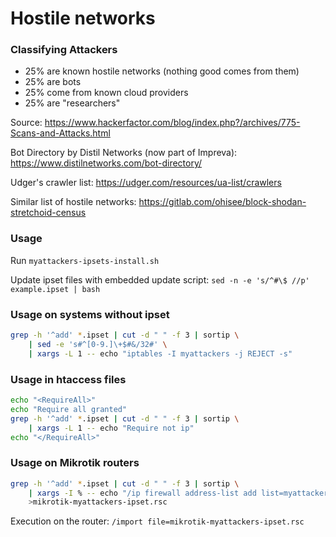 # Hostile networks

### Classifying Attackers

- 25% are known hostile networks (nothing good comes from them)
- 25% are bots
- 25% come from known cloud providers
- 25% are "researchers"

Source: https://www.hackerfactor.com/blog/index.php?/archives/775-Scans-and-Attacks.html

Bot Directory by Distil Networks (now part of Impreva): https://www.distilnetworks.com/bot-directory/

Udger's crawler list: https://udger.com/resources/ua-list/crawlers

Similar list of hostile networks: https://gitlab.com/ohisee/block-shodan-stretchoid-census

### Usage

Run `myattackers-ipsets-install.sh`

Update ipset files with embedded update script: `sed -n -e 's/^#\$ //p' example.ipset | bash`

### Usage on systems without ipset

```bash
grep -h '^add' *.ipset | cut -d " " -f 3 | sortip \
    | sed -e 's#^[0-9.]\+$#&/32#' \
    | xargs -L 1 -- echo "iptables -I myattackers -j REJECT -s"
```

### Usage in htaccess files

```bash
echo "<RequireAll>"
echo "Require all granted"
grep -h '^add' *.ipset | cut -d " " -f 3 | sortip \
    | xargs -L 1 -- echo "Require not ip"
echo "</RequireAll>"
```

### Usage on Mikrotik routers

```bash
grep -h '^add' *.ipset | cut -d " " -f 3 | sortip \
    | xargs -I % -- echo "/ip firewall address-list add list=myattackers-ipset address=%" \
    >mikrotik-myattackers-ipset.rsc
```

Execution on the router: `/import file=mikrotik-myattackers-ipset.rsc`
